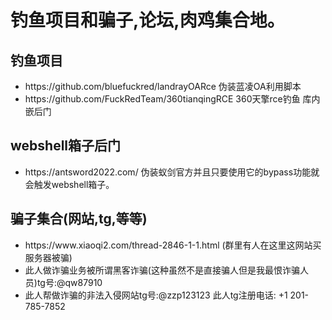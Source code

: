 <h1>钓鱼项目和骗子,论坛,肉鸡集合地。</h2>
<h2>钓鱼项目</h2>
<ul>
  <li>https://github.com/bluefuckred/landrayOARce    伪装蓝凌OA利用脚本</li>
    <li>https://github.com/FuckRedTeam/360tianqingRCE    360天擎rce钓鱼 库内嵌后门</li>
</ul>
<h2>webshell箱子后门</h2>
<ul>
  <li>https://antsword2022.com/ 伪装蚁剑官方并且只要使用它的bypass功能就会触发webshell箱子。</li>
  
</ul>
<h2>骗子集合(网站,tg,等等)</h2>
<ul>
<li>https://www.xiaoqi2.com/thread-2846-1-1.html   (群里有人在这里这网站买服务器被骗)</li>
<li>此人做诈骗业务被所谓黑客诈骗(这种虽然不是直接骗人但是我最恨诈骗人员)tg号:@qw87910</li>
<li>此人帮做诈骗的非法入侵网站tg号:@zzp123123 此人tg注册电话: +1 201-785-7852</li>
</ul>
